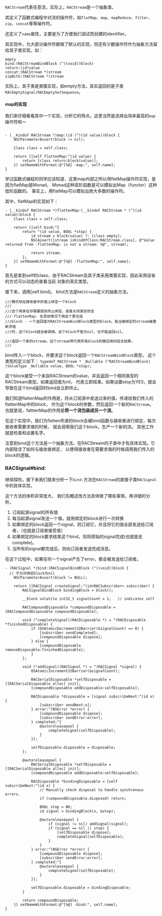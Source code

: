 `RACStream`代表任意流，实际上，`RACStream`是一个抽象类。

其定义了函数式编程中对流的操作符，如`flatMap`、`map`、`mapReduce`、`filter`、`zip`、`concat`等等操作符。

还定义了`name`属性，主要是为了方便我们调试而创建的identifier。

其实现中，为大部分操作符都做了默认的实现，但还有少数操作符作为抽象方法留给其子类实现，如：

```objc
empty
bind:(RACStreamBindBlock (^)(void))block)
return:(id)value
concat:(RACStream *)stream
zipWith:(RACStream *)stream
```

 实际上，其子类是类簇实现，如empty方法，其实返回的是子类`RACEmptySignal/RACEmptySetSequence`。


 #### map的实现

我们来仔细看看其中一个实现，分析它的特点。这里当然是选择出场率最高的`map`操作符啦～

```objc

- (__kindof RACStream *)map:(id (^)(id value))block {
	NSCParameterAssert(block != nil);

	Class class = self.class;

	return [[self flattenMap:^(id value) {
		return [class return:block(value)];
	}] setNameWithFormat:@"[%@] -map:", self.name];
}

```

学过函数式编程的同学应该知道，这里map内部之所以用flatMap操作符实现，是因为flatMap是Monad，
Monad这种高阶函数是可以模拟出Map（functor）这种低阶函数的。
事实上，用flatMap可以模拟出绝大多数的操作符。

其中，flatMap的实现如下：

```objc
- (__kindof RACStream *)flattenMap:(__kindof RACStream * (^)(id value))block {
	Class class = self.class;

	return [[self bind:^{
		return ^(id value, BOOL *stop) {
			id stream = block(value) ?: [class empty];
			NSCAssert([stream isKindOfClass:RACStream.class], @"Value returned from -flattenMap: is not a stream: %@", stream);

			return stream;
		};
	}] setNameWithFormat:@"[%@] -flattenMap:", self.name];
}
```

首先是拿到self的class，由于RACStream及其子类采用类簇实现，因此采用自省的方式可以动态的查看当前
对象的真实类型。

接下来，调用[self.bind]。
bind方法是`RACStream`定义的抽象方法。

```
///懒式地在接收者中的值上绑定一个block
///
///这个用来在你需要提前终止绑定，或者关闭某些状态
///-flattenMap: 在其他情况下用这个更合适
///block - 一个返回值为RACStreamBindBlock类型的block。每当被绑定的stream被重新求值
///时，这个block就会被调用。这个block不能为nil，也不能返回nil。

///返回一个新的stream，这个stream带代表所有block的懒应用的组合结果。
///
```
bind传入一个block，并要求这个block返回一个`RACStreamBindBlock`类型，
这个类型的定义如下：
`typedef RACStream * _Nullable (^RACStreamBindBlock)(ValueType _Nullable value, BOOL *stop);`

这个block接受一个来自RACStream的value，并且返回一个相同类型的RACStream类型。如果返回值为nil，
代表立即结束。如果设置stop为YES，就会导致在这个bind返回时bind会立即终止。


我们知道flattenMap的作用是，将从订阅源中发送过来的值，传递给我们传入的flattenMap中的block，
作为这个block的参数，然后返回一个新的`RACStream`。
也就是说，falttenMap的作用是**将一个流包装成另一个流**。

在这个实现中，我们为flatten传递的block会被bind函数与接收者进行绑定，每次接收者需要求值的时候，
就会调用我们这个block，生产一个新的流。
其他工作就是检查和设置名字。


注意到bind这个方法是一个抽象方法，在RACStream的子类中才有具体实现。它内部隐含了如何与接收者绑定，
以使得接收者在需要求值的时候调用我们传入的block的逻辑。

### RACSignal#bind:

继续探险，接下来我们就来分析一下`bind:`方法在`RACStream`的直接子类`RACSignal`中的具体实现，

这个方法的体积非常庞大，
我们先概述改方法具体做了哪些事情，再详细的分析。

1. 订阅起源signal的所有值
2. 每当起源signal发送一个值，就用绑定的block进行一次转换
3. 如果绑定的block返回一个signal，则订阅它，并且将它的值全部发送给订阅者，（也就是订阅者接受值）
4. 如果绑定的block要求结束这个bind，则将原始的signal完成(也就是走complete)。
5. 当所有的signal都完成后，则向订阅者发送完成消息。

在这个过程中，如果任何一个signal产生了error，都会被发送给订阅者。

```objc
- (RACSignal *)bind:(RACSignalBindBlock (^)(void))block {
  // 不允许绑定block为nil
	NSCParameterAssert(block != NULL);

	return [[RACSignal createSignal:^(id<RACSubscriber> subscriber) {
		RACSignalBindBlock bindingBlock = block();

		__block volatile int32_t signalCount = 1;   // indicates self

		RACCompoundDisposable *compoundDisposable = [RACCompoundDisposable compoundDisposable];

		void (^completeSignal)(RACDisposable *) = ^(RACDisposable *finishedDisposable) {
			if (OSAtomicDecrement32Barrier(&signalCount) == 0) {
				[subscriber sendCompleted];
				[compoundDisposable dispose];
			} else {
				[compoundDisposable removeDisposable:finishedDisposable];
			}
		};

		void (^addSignal)(RACSignal *) = ^(RACSignal *signal) {
			OSAtomicIncrement32Barrier(&signalCount);

			RACSerialDisposable *selfDisposable = [[RACSerialDisposable alloc] init];
			[compoundDisposable addDisposable:selfDisposable];

			RACDisposable *disposable = [signal subscribeNext:^(id x) {
				[subscriber sendNext:x];
			} error:^(NSError *error) {
				[compoundDisposable dispose];
				[subscriber sendError:error];
			} completed:^{
				@autoreleasepool {
					completeSignal(selfDisposable);
				}
			}];

			selfDisposable.disposable = disposable;
		};

		@autoreleasepool {
			RACSerialDisposable *selfDisposable = [[RACSerialDisposable alloc] init];
			[compoundDisposable addDisposable:selfDisposable];

			RACDisposable *bindingDisposable = [self subscribeNext:^(id x) {
				// Manually check disposal to handle synchronous errors.
				if (compoundDisposable.disposed) return;

				BOOL stop = NO;
				id signal = bindingBlock(x, &stop);

				@autoreleasepool {
					if (signal != nil) addSignal(signal);
					if (signal == nil || stop) {
						[selfDisposable dispose];
						completeSignal(selfDisposable);
					}
				}
			} error:^(NSError *error) {
				[compoundDisposable dispose];
				[subscriber sendError:error];
			} completed:^{
				@autoreleasepool {
					completeSignal(selfDisposable);
				}
			}];

			selfDisposable.disposable = bindingDisposable;
		}

		return compoundDisposable;
	}] setNameWithFormat:@"[%@] -bind:", self.name];
}

```
